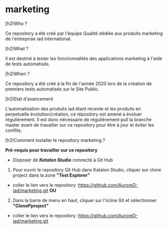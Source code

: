 # marketing


[h2)Who ?

Ce repository a été créé par l'équipe Qualité dédiée aux produits marketing de l'entreprise iad international.


[h2)What ?

Il est destiné à tester les fonctionnalités des applications marketing à l'aide de tests automatisés.

[h2)When ?

Ce repository a été créé à la fin de l'année 2020 lors de la création de premiers tests automatisés sur le Site Public.

[h2)Etat d'avancement

L'automatisation des produits iad étant récente et les produits en perpetuelle évolution/création, ce répository est amené a évoluer régulièrement.
Il est donc nécessaire de régulièrement pull la branche master avant de travailler sur ce repository pour être à jour et éviter les conflits.

[h2)Comment installer le repository marketing ?

__Pré-requis pour travailler sur ce repository__
* Disposer de __*Katalon Studio*__ connecté à Git Hub
1. Pour ouvrir le repository Git Hub dans Katalon Studio, cliquer sur clone project dans la zone __"Test Explorer"__
* coller le lien vers le repository :https://github.com/AuroreD-iad/marketing.git
__OU__
2. Dans la barre de menu en haut, cliquer sur l'icône Git et sélectionner __"ClonePproject"__
* coller le lien vers le repository :https://github.com/AuroreD-iad/marketing.git
